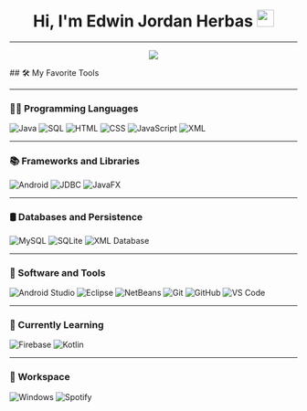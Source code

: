 <h1 align="center">
Hi, I'm Edwin Jordan Herbas
  <img src="https://media.giphy.com/media/hvRJCLFzcasrR4ia7z/giphy.gif" width="30"></h1>

<hr>

<p align="center">
  <a href="https://github.com/DenverCoder1/readme-typing-svg"><img src="https://readme-typing-svg.herokuapp.com?lines=Computer+Science+Student;Full+Stack+Web+Developer;Freelancer;DS%20|%20AI%20|%20ML%20Enthusiastic;Always%20learning%20new%20things&center=true&width=380&height=45"></a>
</p>


<p>
  ## 🛠️ My Favorite Tools

---

### 👨‍💻 Programming Languages
![Java](https://img.shields.io/badge/Java-%23ED8B00.svg?style=flat&logo=java&logoColor=white)
![SQL](https://img.shields.io/badge/SQL-%2300B4DB.svg?style=flat&logo=sqlite&logoColor=white)
![HTML](https://img.shields.io/badge/HTML5-%23E34F26.svg?style=flat&logo=html5&logoColor=white)
![CSS](https://img.shields.io/badge/CSS3-%231572B6.svg?style=flat&logo=css3&logoColor=white)
![JavaScript](https://img.shields.io/badge/JavaScript-%23F7DF1E.svg?style=flat&logo=javascript&logoColor=black)
![XML](https://img.shields.io/badge/XML-%23ff6600.svg?style=flat&logo=xml&logoColor=white)

---

### 📚 Frameworks and Libraries
![Android](https://img.shields.io/badge/Android%20SDK-%233DDC84.svg?style=flat&logo=android&logoColor=white)
![JDBC](https://img.shields.io/badge/JDBC-%23007ACC.svg?style=flat)
![JavaFX](https://img.shields.io/badge/JavaFX-%23007396.svg?style=flat)

---

### 🛢️ Databases and Persistence
![MySQL](https://img.shields.io/badge/MySQL-%234479A1.svg?style=flat&logo=mysql&logoColor=white)
![SQLite](https://img.shields.io/badge/SQLite-%23003B57.svg?style=flat&logo=sqlite&logoColor=white)
![XML Database](https://img.shields.io/badge/XMLDB-%23FF6F00.svg?style=flat)

---

### 🧰 Software and Tools
![Android Studio](https://img.shields.io/badge/Android%20Studio-%233DDC84.svg?style=flat&logo=android-studio&logoColor=white)
![Eclipse](https://img.shields.io/badge/Eclipse-2C2255?style=flat&logo=eclipse&logoColor=white)
![NetBeans](https://img.shields.io/badge/NetBeans-1B6AC6?style=flat&logo=apache-netbeans-ide&logoColor=white)
![Git](https://img.shields.io/badge/Git-%23F05032.svg?style=flat&logo=git&logoColor=white)
![GitHub](https://img.shields.io/badge/GitHub-%23121011.svg?style=flat&logo=github&logoColor=white)
![VS Code](https://img.shields.io/badge/Visual%20Studio%20Code-%23007ACC.svg?style=flat&logo=visual-studio-code&logoColor=white)

---

### 🧪 Currently Learning
![Firebase](https://img.shields.io/badge/Firebase-%23FFCA28.svg?style=flat&logo=firebase&logoColor=black)
![Kotlin](https://img.shields.io/badge/Kotlin-%230095D5.svg?style=flat&logo=kotlin&logoColor=white)

---

### 💼 Workspace
![Windows](https://img.shields.io/badge/Windows-0078D6?style=flat&logo=windows&logoColor=white)
![Spotify](https://img.shields.io/badge/Focus%20Mode-Spotify-%231ED760.svg?style=flat&logo=spotify&logoColor=white)
</p>


